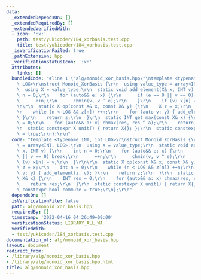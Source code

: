 ```yaml
---
data:
  _extendedDependsOn: []
  _extendedRequiredBy: []
  _extendedVerifiedWith:
  - icon: ':x:'
    path: test/yukicoder/184_xorbasis.test.cpp
    title: test/yukicoder/184_xorbasis.test.cpp
  _isVerificationFailed: true
  _pathExtension: hpp
  _verificationStatusIcon: ':x:'
  attributes:
    links: []
  bundledCode: "#line 1 \"alg/monoid_xor_basis.hpp\"\ntemplate <typename INT, int\
    \ LOG>\r\nstruct Monoid_XorBasis {\r\n  using value_type = array<INT, LOG>;\r\n\
    \  using X = value_type;\r\n  static void add_element(X& x, INT v) {\r\n    int\
    \ n = 0;\r\n    for (auto&& e: x) {\r\n      if (e == 0 || v == 0) break;\r\n\
    \      ++n;\r\n      chmin(v, v ^ e);\r\n    }\r\n    if (v) x[n] = v;\r\n  }\r\
    \n\r\n  static X op(const X& x, const X& y) {\r\n    X z = x;\r\n    int n = 0;\r\
    \n    while (n < LOG && z[n]) ++n;\r\n    for (auto v: y) { add_element(z, v);\
    \ }\r\n    return z;\r\n  }\r\n  static INT get_max(const X& x) {\r\n    INT res\
    \ = 0;\r\n    for (auto&& a: x) chmax(res, res ^ a);\r\n    return res;\r\n  }\r\
    \n  static constexpr X unit() { return X{}; };\r\n  static constexpr bool commute\
    \ = true;\r\n};\r\n"
  code: "template <typename INT, int LOG>\r\nstruct Monoid_XorBasis {\r\n  using value_type\
    \ = array<INT, LOG>;\r\n  using X = value_type;\r\n  static void add_element(X&\
    \ x, INT v) {\r\n    int n = 0;\r\n    for (auto&& e: x) {\r\n      if (e == 0\
    \ || v == 0) break;\r\n      ++n;\r\n      chmin(v, v ^ e);\r\n    }\r\n    if\
    \ (v) x[n] = v;\r\n  }\r\n\r\n  static X op(const X& x, const X& y) {\r\n    X\
    \ z = x;\r\n    int n = 0;\r\n    while (n < LOG && z[n]) ++n;\r\n    for (auto\
    \ v: y) { add_element(z, v); }\r\n    return z;\r\n  }\r\n  static INT get_max(const\
    \ X& x) {\r\n    INT res = 0;\r\n    for (auto&& a: x) chmax(res, res ^ a);\r\n\
    \    return res;\r\n  }\r\n  static constexpr X unit() { return X{}; };\r\n  static\
    \ constexpr bool commute = true;\r\n};\r\n"
  dependsOn: []
  isVerificationFile: false
  path: alg/monoid_xor_basis.hpp
  requiredBy: []
  timestamp: '2022-04-16 04:26:49+09:00'
  verificationStatus: LIBRARY_ALL_WA
  verifiedWith:
  - test/yukicoder/184_xorbasis.test.cpp
documentation_of: alg/monoid_xor_basis.hpp
layout: document
redirect_from:
- /library/alg/monoid_xor_basis.hpp
- /library/alg/monoid_xor_basis.hpp.html
title: alg/monoid_xor_basis.hpp
---
```

